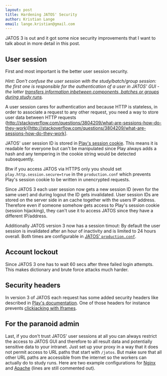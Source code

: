 ```yaml
---
layout: post
title: Hardening JATOS' Security
author: Kristian Lange
email: lange.kristian@gmail.com
---
```


JATOS 3 is out and it got some nice security improvements that I want to talk about in more detail in this post.

## User session

First and most important is the better user session security. 

_Hint: Don't confuse the user session with the study/batch/group session: the first one is responsible for the authentication of a user in JATOS' GUI - the latter [transfers information inbetween components, batches or groups during study runs](http://www.jatos.org/Session-Data-Three-Types.html)._

A user session cares for authentication and because HTTP is stateless, in order to associate a request to any other request, you need a way to store user data between HTTP requests (http://stackoverflow.com/questions/3804209/what-are-sessions-how-do-they-work)[http://stackoverflow.com/questions/3804209/what-are-sessions-how-do-they-work].

JATOS' user session ID is stored in [Play's session cookie](https://www.playframework.com/documentation/2.5.x/JavaSessionFlash). This means it is readable for everyone but can't be manipulated since Play always adds a hash and any tempering in the cookie string would be detected subsequently.

Btw if you access JATOS via HTTPS only you should set `play.http.session.secure=true` in the `production.conf` which prevents Play's session cookie to be written in unencrypted requests.

Since JATOS 3 each user session now gets a new session ID (even for the same user) and during logout the ID gets invalidated. User session IDs are stored on the server side in an cache together with the users IP address. Therefore even if someone somehow gets access to Play's session cookie (session hijacking), they can't use it to access JATOS since they have a different IP/address.

Additionally JATOS version 3 now has a session timout: By default the user session is invalidated after an hour of inactivity and is limited to 24 hours overall. Both times are configurable in [JATOS' `production.conf`](http://www.jatos.org/Configure-JATOS-on-a-Server.html).

## Account lockout

Since JATOS 3 one has to wait 60 secs after three failed login attempts. This makes dictionary and brute force attacks much harder.

## Security headers

In version 3 of JATOS each request has some added security headers like described in [Play's documentation](https://www.playframework.com/documentation/2.5.x/SecurityHeaders). One of those headers for instance prevents [clickjacking with Iframes](https://en.wikipedia.org/wiki/Clickjacking).

## For the paranoid admin

Last, if you don't trust JATOS' user sessions at all you can always restrict the access to JATOS GUI and therefore to all result data and potentially sensitive data to your intranet. Just set up your proxy in a way that it does not permit access to URL paths that start with `/jatos`. But make sure that all other URL paths are accessible from the internet so the workers can actually do to study runs. Here are two example configurations for [Nginx](http://www.jatos.org/JATOS-with-Nginx.html) and [Apache](http://www.jatos.org/JATOS-with-Apache.html) (lines are still commented out).



